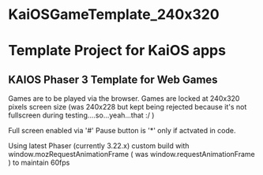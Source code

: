# KaiOSGameTemplate_240x320
# Template Project for KaiOS apps
## KAIOS Phaser 3 Template for Web Games

Games are to be played via the browser.
Games are locked at 240x320 pixels screen size (was 240x228 but kept being rejected because it's not fullscreen during testing....so...yeah...that :/ )

Full screen enabled via '#'
Pause button is '*' only if actvated in code.

Using latest Phaser (currently 3.22.x) custom build with window.mozRequestAnimationFrame ( was window.requestAnimationFrame ) to maintain 60fps


